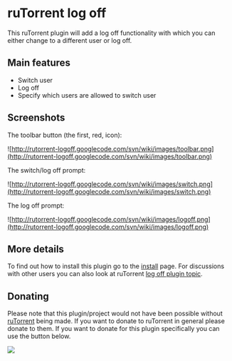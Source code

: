 # ruTorrent log off #

This ruTorrent plugin will add a log off functionality with which you can either change to a different user or log off.


## Main features ##

  * Switch user
  * Log off
  * Specify which users are allowed to switch user


## Screenshots ##

The toolbar button (the first, red, icon):

![http://rutorrent-logoff.googlecode.com/svn/wiki/images/toolbar.png](http://rutorrent-logoff.googlecode.com/svn/wiki/images/toolbar.png)


The switch/log off prompt:

![http://rutorrent-logoff.googlecode.com/svn/wiki/images/switch.png](http://rutorrent-logoff.googlecode.com/svn/wiki/images/switch.png)


The log off prompt:

![http://rutorrent-logoff.googlecode.com/svn/wiki/images/logoff.png](http://rutorrent-logoff.googlecode.com/svn/wiki/images/logoff.png)



## More details ##

To find out how to install this plugin go to the [install](http://code.google.com/p/rutorrent-logoff/wiki/Install) page. For discussions with other users you can also look at ruTorrent [log off plugin topic](http://forums.rutorrent.org/index.php?topic=564.0).


## Donating ##

Please note that this plugin/project would not have been possible without [ruTorrent](http://code.google.com/p/rutorrent/) being made. If you want to donate to ruTorrent in general please donate to them. If you want to donate for this plugin specifically you can use the button below.

[![](https://www.paypal.com/en_US/i/btn/btn_donate_LG.gif)](https://www.paypal.com/cgi-bin/webscr?cmd=_donations&currency_code=EUR&business=98L2P7LC3PNJY&item_name=ruTorrentLogoff)